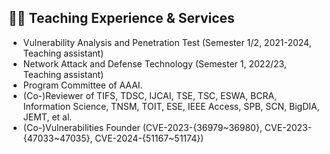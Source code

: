 ## 🧑‍🎨 Teaching Experience & Services
- Vulnerability Analysis and Penetration Test (Semester 1/2, 2021-2024, Teaching assistant)
- Network Attack and Defense Technology (Semester 1, 2022/23, Teaching assistant)
- Program Committee of AAAI.
- (Co-)Reviewer of TIFS, TDSC, IJCAI, TSE, TSC, ESWA, BCRA, Information Science, TNSM, TOIT, ESE, IEEE Access, SPB, SCN, BigDIA, JEMT, et al.
- (Co-)Vulnerabilities Founder (CVE-2023-{36979~36980}, CVE-2023-{47033~47035}, CVE-2024-{51167~51174})
